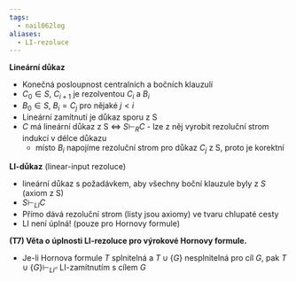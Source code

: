 ```yaml
---
tags:
  - nail062log
aliases:
  - LI-rezoluce
---
```

**Lineární důkaz**
- Konečná posloupnost centralních a bočních klauzulí
- $C_{0}\in S$, $C_{i+1}$ je rezolventou $C_{i}$ a $B_{i}$
- $B_{0}\in S$, $B_{i}=C_{j}$ pro nějaké $j<i$
- Lineární zamítnutí je důkaz sporu z S
- $C$ má lineární důkaz z S <=> $S \vdash_{R} C$ - lze z něj vyrobit rezoluční strom indukcí v délce důkazu
	- místo $B_{i}$ napojíme rezoluční strom pro důkaz $C_{j}$ z S, proto je korektní

**LI-důkaz** (linear-input rezoluce)
- lineární důkaz s požadávkem, aby všechny boční klauzule byly z $S$ (axiom z S)
- $S \vdash_{LI}C$
- Přímo dává rezoluční strom (listy jsou axiomy) ve tvaru chlupaté cesty
- LI není úplná! (pouze pro Hornovy formule)

**(T7) Věta o úplnosti LI-rezoluce pro výrokové Hornovy formule.**
- Je-li Hornova formule $T$ splnitelná a $T \cup \{G\}$ nesplnitelná pro cíl $G$, pak $T \cup \{G\} \vdash_{LI} \square$ LI-zamítnutím s cílem $G$